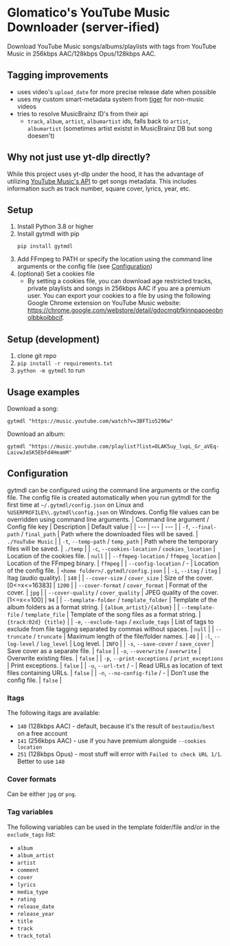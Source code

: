 # Glomatico's YouTube Music Downloader (server-ified)
Download YouTube Music songs/albums/playlists with tags from YouTube Music in 256kbps AAC/128kbps Opus/128kbps AAC.

## Tagging improvements
- uses video's `upload_date` for more precise release date when possible
- uses my custom smart-metadata system from [tiger](https://github/KraXen72/tiger) for non-music videos
- tries to resolve MusicBrainz ID's from their api 
  - `track`, `album`, `artist`, `albumartist` ids, falls back to `artist`, `albumartist` (sometimes artist existst in MusicBrainz DB but song doesen't)

## Why not just use yt-dlp directly?
While this project uses yt-dlp under the hood, it has the advantage of utilizing [YouTube Music's API](https://github.com/sigma67/ytmusicapi) to get songs metadata. This includes information such as track number, square cover, lyrics, year, etc.

## Setup
1. Install Python 3.8 or higher
2. Install gytmdl with pip
    ```
    pip install gytmdl
    ```
3. Add FFmpeg to PATH or specify the location using the command line arguments or the config file (see [Configuration](#configuration))
4. (optional) Set a cookies file
   * By setting a cookies file, you can download age restricted tracks, private playlists and songs in 256kbps AAC if you are a premium user. You can export your cookies to a file by using the following Google Chrome extension on YouTube Music website: https://chrome.google.com/webstore/detail/gdocmgbfkjnnpapoeobnolbbkoibbcif.

## Setup (development)
1. clone git repo
2. `pip install -r requirements.txt`
3. `python -m gytmdl` to run

## Usage examples
Download a song:
```
gytmdl "https://music.youtube.com/watch?v=3BFTio5296w"
```
Download an album:
```
gytmdl "https://music.youtube.com/playlist?list=OLAK5uy_lvpL_Gr_aVEq-LaivwJaSK5EbFd4HeamM"
```

## Configuration
gytmdl can be configured using the command line arguments or the config file. The config file is created automatically when you run gytmdl for the first time at `~/.gytmdl/config.json` on Linux and `%USERPROFILE%\.gytmdl\config.json` on Windows. Config file values can be overridden using command line arguments.
| Command line argument / Config file key | Description | Default value |
| --- | --- | --- |
| `-f`, `--final-path` / `final_path` | Path where the downloaded files will be saved. | `./YouTube Music` |
| `-t`, `--temp-path` / `temp_path` | Path where the temporary files will be saved. | `./temp` |
| `-c`, `--cookies-location` / `cookies_location` | Location of the cookies file. | `null` |
| `--ffmpeg-location` / `ffmpeg_location` | Location of the FFmpeg binary. | `ffmpeg` |
| `--config-location` / - | Location of the config file. | `<home folder>/.gytmdl/config.json` |
| `-i`, `--itag` / `itag` | Itag (audio quality). | `140` |
| `--cover-size` / `cover_size` | Size of the cover.  [0<=x<=16383] | `1200` |
| `--cover-format` / `cover_format` | Format of the cover. | `jpg` |
| `--cover-quality` / `cover_quality` | JPEG quality of the cover.  [1<=x<=100] | `94` |
| `--template-folder` / `template_folder` | Template of the album folders as a format string. | `{album_artist}/{album}` |
| `--template-file` / `template_file` | Template of the song files as a format string. | `{track:02d} {title}` |
| `-e`, `--exclude-tags` / `exclude_tags` | List of tags to exclude from file tagging separated by commas without spaces. | `null` |
| `--truncate` / `truncate` | Maximum length of the file/folder names. | `40` |
| `-l`, `--log-level` / `log_level` | Log level. | `INFO` |
| `-s`, `--save-cover` / `save_cover` | Save cover as a separate file. | `false` |
| `-o`, `--overwrite` / `overwrite` | Overwrite existing files. | `false` |
| `-p`, `--print-exceptions` / `print_exceptions` | Print exceptions. | `false` |
| `-u`, `--url-txt` / - | Read URLs as location of text files containing URLs. | `false` |
| `-n`, `--no-config-file` / - | Don't use the config file. | `false` |

### Itags
The following itags are available:
- `140` (128kbps AAC) - default, because it's the result of `bestaudio/best` on a free account
- `141` (256kbps AAC) - use if you have premium alongside `--cookies location`
- `251` (128kbps Opus) - most stuff will error with `Failed to check URL 1/1`. Better to use `140`

### Cover formats
Can be either `jpg` or `png`.

### Tag variables
The following variables can be used in the template folder/file and/or in the `exclude_tags` list:
- `album`
- `album_artist`
- `artist`
- `comment`
- `cover`
- `lyrics`
- `media_type`
- `rating`
- `release_date`
- `release_year`
- `title`
- `track`
- `track_total`
